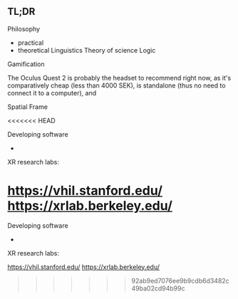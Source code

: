 ## TL;DR

Philosophy
  - practical
  - theoretical
Linguistics
Theory of science
Logic

Gamification


The Oculus Quest 2 is probably the headset to recommend right now, as it's comparatively cheap (less than 4000 SEK), is standalone (thus no need to connect it to a computer), and 


Spatial
Frame


<<<<<<< HEAD

Developing software

- 


XR research labs:

https://vhil.stanford.edu/
https://xrlab.berkeley.edu/
=======
Developing software

- 


XR research labs:

https://vhil.stanford.edu/
https://xrlab.berkeley.edu/
>>>>>>> 92ab9ed7076ee9b9cdb6d3482c49ba02cd94b99c
